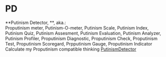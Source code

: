 # PD
**Putinism Detector, **, aka.:<br> 
Proputinism meter, Putinism-O-meter, Putinism Scale, Putinism Index, Putinism Quiz,
Putinism Assesment, Putinism Evaluation, Putinism Analyzer, Putinism Profiler, Proputinism Diagnostic,
Proputinism Check, Proputinism Test, Proputinism Scoregard, Prpputinism Gauge, Proputinism Indicator<br>
Calculate my Proputinism compatible thinking 
[PutinismDetector](https://veijoryhanen.github.io/ProputinismCalculator/ProputinismCalculator.html)

